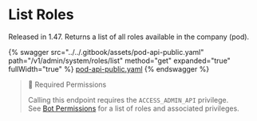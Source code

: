 # List Roles

Released in 1.47. Returns a list of all roles available in the company (pod).

{% swagger src="../../.gitbook/assets/pod-api-public.yaml" path="/v1/admin/system/roles/list" method="get" expanded="true" fullWidth="true" %}
[pod-api-public.yaml](../../.gitbook/assets/pod-api-public.yaml)
{% endswagger %}

> 🚧 Required Permissions
>
> Calling this endpoint requires the `ACCESS_ADMIN_API` privilege.\
> See [Bot Permissions](https://docs.developers.symphony.com/building-bots-on-symphony/configuration/bot-permissions) for a list of roles and associated privileges.
